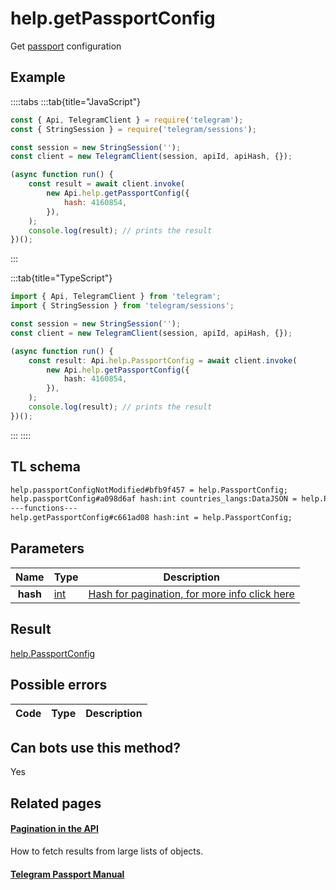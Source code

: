 # help.getPassportConfig

Get [passport](https://core.telegram.org/passport) configuration

## Example

::::tabs
:::tab{title="JavaScript"}

```js
const { Api, TelegramClient } = require('telegram');
const { StringSession } = require('telegram/sessions');

const session = new StringSession('');
const client = new TelegramClient(session, apiId, apiHash, {});

(async function run() {
    const result = await client.invoke(
        new Api.help.getPassportConfig({
            hash: 4160854,
        }),
    );
    console.log(result); // prints the result
})();
```

:::

:::tab{title="TypeScript"}

```ts
import { Api, TelegramClient } from 'telegram';
import { StringSession } from 'telegram/sessions';

const session = new StringSession('');
const client = new TelegramClient(session, apiId, apiHash, {});

(async function run() {
    const result: Api.help.PassportConfig = await client.invoke(
        new Api.help.getPassportConfig({
            hash: 4160854,
        }),
    );
    console.log(result); // prints the result
})();
```

:::
::::

## TL schema

```txt
help.passportConfigNotModified#bfb9f457 = help.PassportConfig;
help.passportConfig#a098d6af hash:int countries_langs:DataJSON = help.PassportConfig;
---functions---
help.getPassportConfig#c661ad08 hash:int = help.PassportConfig;
```

## Parameters

|   Name   | Type                                      | Description                                                                                            |
| :------: | ----------------------------------------- | ------------------------------------------------------------------------------------------------------ |
| **hash** | [int](https://core.telegram.org/type/int) | [Hash for pagination, for more info click here](https://core.telegram.org/api/offsets#hash-generation) |

## Result

[help.PassportConfig](https://core.telegram.org/type/help.PassportConfig)

## Possible errors

| Code | Type | Description |
| :--: | ---- | ----------- |

## Can bots use this method?

Yes

## Related pages

#### [Pagination in the API](https://core.telegram.org/api/offsets)

How to fetch results from large lists of objects.

#### [Telegram Passport Manual](https://core.telegram.org/passport)
